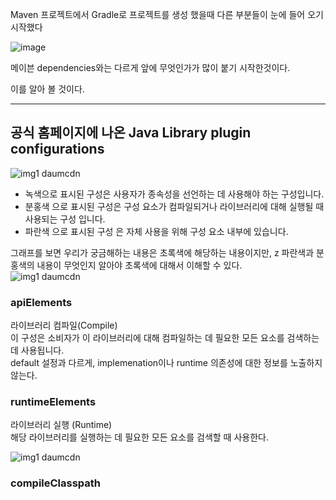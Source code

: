 Maven 프로젝트에서 Gradle로 프로젝트를 생성 했을때 다른 부분들이 눈에 들어 오기 시작했다

![image](https://user-images.githubusercontent.com/85658845/173757219-44bdf2a1-178f-424d-b63e-193b8f4480e6.png)

메이븐 dependencies와는 다르게 앞에 무엇인가가 많이 붙기 시작한것이다.    

이를 알아 볼 것이다.    

------
## 공식 홈페이지에 나온  Java Library plugin configurations

![img1 daumcdn](https://user-images.githubusercontent.com/85658845/173757776-e362f06b-d463-4662-8bf8-a1c9ee9dae1c.png)   

-  녹색으로 표시된 구성은 사용자가 종속성을 선언하는 데 사용해야 하는 구성입니다.
- 분홍색 으로 표시된 구성은 구성 요소가 컴파일되거나 라이브러리에 대해 실행될 때 사용되는 구성 입니다.
- 파란색 으로 표시된 구성 은 자체 사용을 위해 구성 요소 내부에 있습니다.

그래프를 보면 우리가 궁금해하는 내용은 초록색에 해당하는 내용이지만,    z
파란색과 분홍색의 내용이 무엇인지 알아야 초록색에 대해서 이해할 수 있다.    
![img1 daumcdn](https://user-images.githubusercontent.com/85658845/173759615-0aede79c-a754-44e2-bea7-87a4bc19c418.png)
### apiElements 
라이브러리 컴파일(Compile)   
이 구성은 소비자가 이 라이브러리에 대해 컴파일하는 데 필요한 모든 요소를 검색하는 데 사용됩니다.  
default 설정과 다르게, implemenation이나 runtime 의존성에 대한 정보를 노출하지 않는다.

### runtimeElements   
라이브러리 실행 (Runtime)   
해당 라이브러리를 실행하는 데 필요한 모든 요소를 검색할 때 사용한다.

![img1 daumcdn](https://user-images.githubusercontent.com/85658845/173789767-81b7b040-1839-4b92-b89a-43be92d2a756.png)

### compileClasspath
